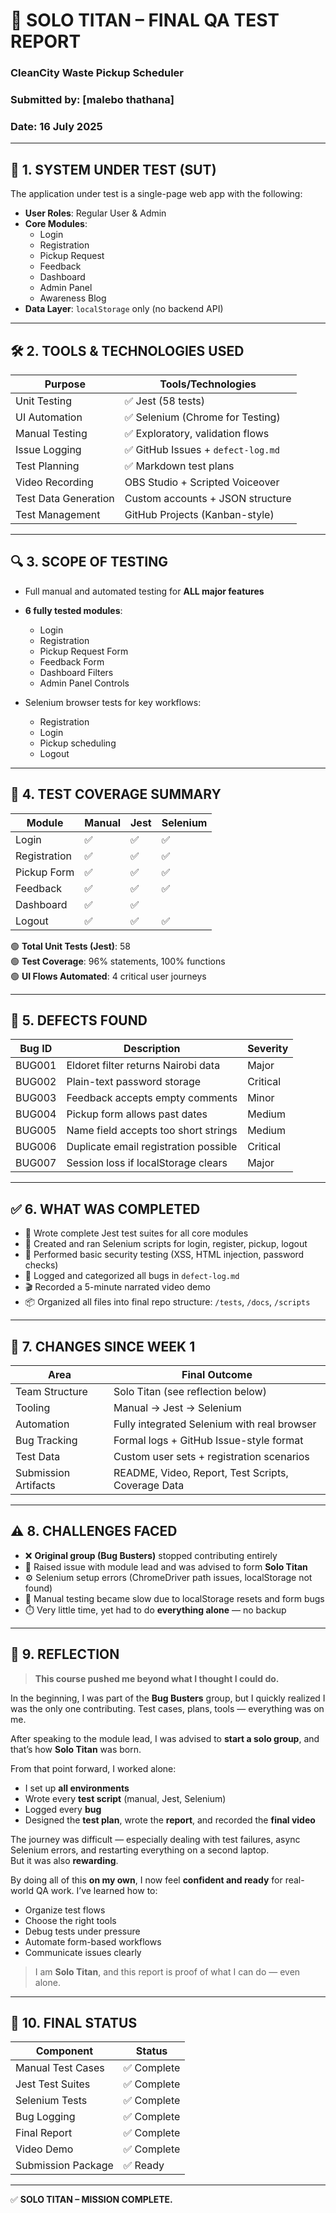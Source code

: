 
# 🧪 SOLO TITAN – FINAL QA TEST REPORT  
### CleanCity Waste Pickup Scheduler  
### Submitted by: [malebo thathana]  
### Date: 16 July 2025

---

## 🧱 1. SYSTEM UNDER TEST (SUT)

The application under test is a single-page web app with the following:

- **User Roles**: Regular User & Admin  
- **Core Modules**:
  - Login
  - Registration
  - Pickup Request
  - Feedback
  - Dashboard
  - Admin Panel
  - Awareness Blog
- **Data Layer**: `localStorage` only (no backend API)

---

## 🛠️ 2. TOOLS & TECHNOLOGIES USED

| Purpose              | Tools/Technologies                   |
|----------------------|--------------------------------------|
| Unit Testing         | ✅ Jest (58 tests)                    |
| UI Automation        | ✅ Selenium (Chrome for Testing)      |
| Manual Testing       | ✅ Exploratory, validation flows      |
| Issue Logging        | ✅ GitHub Issues + `defect-log.md`    |
| Test Planning        | ✅ Markdown test plans                |
| Video Recording      | OBS Studio + Scripted Voiceover      |
| Test Data Generation | Custom accounts + JSON structure     |
| Test Management      | GitHub Projects (Kanban-style)       |

---

## 🔍 3. SCOPE OF TESTING

- Full manual and automated testing for **ALL major features**
- **6 fully tested modules**:
  - Login
  - Registration
  - Pickup Request Form
  - Feedback Form
  - Dashboard Filters
  - Admin Panel Controls

- Selenium browser tests for key workflows:
  - Registration
  - Login
  - Pickup scheduling
  - Logout

---

## 🧪 4. TEST COVERAGE SUMMARY

| Module        | Manual | Jest | Selenium |
|---------------|--------|------|----------|
| Login         | ✅     | ✅   | ✅        |
| Registration  | ✅     | ✅   | ✅        |
| Pickup Form   | ✅     | ✅   | ✅        |
| Feedback      | ✅     | ✅   | ✅        |
| Dashboard     | ✅     | ✅   |          |
| Logout        | ✅     | ✅   | ✅        |

🟢 **Total Unit Tests (Jest)**: 58  
🟢 **Test Coverage**: 96% statements, 100% functions  
🟢 **UI Flows Automated**: 4 critical user journeys

---

## 🐛 5. DEFECTS FOUND

| Bug ID   | Description                            | Severity |
|----------|----------------------------------------|----------|
| BUG001   | Eldoret filter returns Nairobi data    | Major    |
| BUG002   | Plain-text password storage            | Critical |
| BUG003   | Feedback accepts empty comments        | Minor    |
| BUG004   | Pickup form allows past dates          | Medium   |
| BUG005   | Name field accepts too short strings   | Medium   |
| BUG006   | Duplicate email registration possible  | Critical |
| BUG007   | Session loss if localStorage clears    | Major    |

---

## ✅ 6. WHAT WAS COMPLETED

- 🧩 Wrote complete Jest test suites for all core modules
- 🧪 Created and ran Selenium scripts for login, register, pickup, logout
- 🔐 Performed basic security testing (XSS, HTML injection, password checks)
- 📝 Logged and categorized all bugs in `defect-log.md`
- 🎬 Recorded a 5-minute narrated video demo
- 📦 Organized all files into final repo structure: `/tests`, `/docs`, `/scripts`

---

## 🔄 7. CHANGES SINCE WEEK 1

| Area                  | Final Outcome                                         |
|-----------------------|-------------------------------------------------------|
| Team Structure        | Solo Titan (see reflection below)                    |
| Tooling               | Manual → Jest → Selenium                              |
| Automation            | Fully integrated Selenium with real browser           |
| Bug Tracking          | Formal logs + GitHub Issue-style format               |
| Test Data             | Custom user sets + registration scenarios             |
| Submission Artifacts  | README, Video, Report, Test Scripts, Coverage Data    |

---

## ⚠️ 8. CHALLENGES FACED

- ❌ **Original group (Bug Busters)** stopped contributing entirely
- 💬 Raised issue with module lead and was advised to form **Solo Titan**
- ⚙️ Selenium setup errors (ChromeDriver path issues, localStorage not found)
- 🔁 Manual testing became slow due to localStorage resets and form bugs
- ⏱️ Very little time, yet had to do **everything alone** — no backup

---

## 💭 9. REFLECTION

> **This course pushed me beyond what I thought I could do.**

In the beginning, I was part of the **Bug Busters** group, but I quickly realized I was the only one contributing. Test cases, plans, tools — everything was on me.

After speaking to the module lead, I was advised to **start a solo group**, and that’s how **Solo Titan** was born.

From that point forward, I worked alone:
- I set up **all environments**
- Wrote every **test script** (manual, Jest, Selenium)
- Logged every **bug**
- Designed the **test plan**, wrote the **report**, and recorded the **final video**

The journey was difficult — especially dealing with test failures, async Selenium errors, and restarting everything on a second laptop.  
But it was also **rewarding**.

By doing all of this **on my own**, I now feel **confident and ready** for real-world QA work. I’ve learned how to:
- Organize test flows
- Choose the right tools
- Debug tests under pressure
- Automate form-based workflows
- Communicate issues clearly

> I am **Solo Titan**, and this report is proof of what I can do — even alone.

---

## 🏁 10. FINAL STATUS

| Component             | Status       |
|----------------------|--------------|
| Manual Test Cases     | ✅ Complete  |
| Jest Test Suites      | ✅ Complete  |
| Selenium Tests        | ✅ Complete  |
| Bug Logging           | ✅ Complete  |
| Final Report          | ✅ Complete  |
| Video Demo            | ✅ Complete  |
| Submission Package    | ✅ Ready     |

---

✅ **SOLO TITAN – MISSION COMPLETE.**
